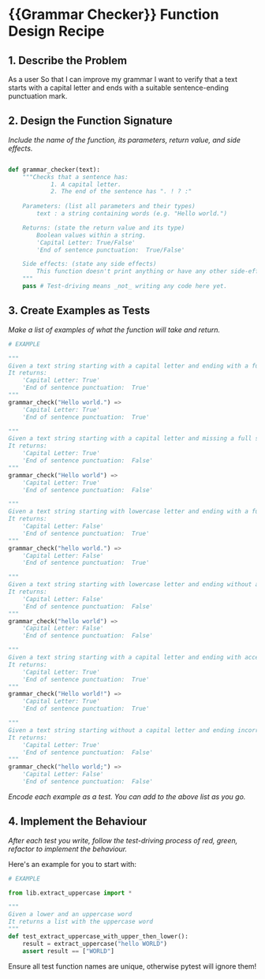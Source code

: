 # {{Grammar Checker}} Function Design Recipe

## 1. Describe the Problem

As a user
So that I can improve my grammar
I want to verify that a text starts with a capital letter and ends with a suitable sentence-ending punctuation mark.

## 2. Design the Function Signature

_Include the name of the function, its parameters, return value, and side effects._

```python

def grammar_checker(text):
    """Checks that a sentence has:
            1. A capital letter.
            2. The end of the sentence has ". ! ? :"
    
    Parameters: (list all parameters and their types)
        text : a string containing words (e.g. "Hello world.")

    Returns: (state the return value and its type)
        Boolean values within a string.
        'Capital Letter: True/False'
        'End of sentence punctuation:  True/False'

    Side effects: (state any side effects)
        This function doesn't print anything or have any other side-effects
    """
    pass # Test-driving means _not_ writing any code here yet.
```

## 3. Create Examples as Tests

_Make a list of examples of what the function will take and return._

```python
# EXAMPLE

"""
Given a text string starting with a capital letter and ending with a full stop
It returns:
    'Capital Letter: True'
    'End of sentence punctuation:  True'
"""
grammar_check("Hello world.") => 
    'Capital Letter: True'
    'End of sentence punctuation:  True'

"""
Given a text string starting with a capital letter and missing a full stop
It returns:
    'Capital Letter: True'
    'End of sentence punctuation:  False'
"""
grammar_check("Hello world") => 
    'Capital Letter: True'
    'End of sentence punctuation:  False'

"""
Given a text string starting with lowercase letter and ending with a full stop
It returns:
    'Capital Letter: False'
    'End of sentence punctuation:  True'
"""
grammar_check("hello world.") => 
    'Capital Letter: False'
    'End of sentence punctuation:  True'

"""
Given a text string starting with lowercase letter and ending without any punctuation.
It returns:
    'Capital Letter: False'
    'End of sentence punctuation:  False'
"""
grammar_check("hello world") => 
    'Capital Letter: False'
    'End of sentence punctuation:  False'

"""
Given a text string starting with a capital letter and ending with acceptable punctuation.
It returns:
    'Capital Letter: True'
    'End of sentence punctuation:  True'
"""
grammar_check("Hello world!") => 
    'Capital Letter: True'
    'End of sentence punctuation:  True'

"""
Given a text string starting without a capital letter and ending incorrect punctuation.
It returns:
    'Capital Letter: True'
    'End of sentence punctuation:  False'
"""
grammar_check("hello world;") => 
    'Capital Letter: False'
    'End of sentence punctuation:  False'
```

_Encode each example as a test. You can add to the above list as you go._

## 4. Implement the Behaviour

_After each test you write, follow the test-driving process of red, green, refactor to implement the behaviour._

Here's an example for you to start with:

```python
# EXAMPLE

from lib.extract_uppercase import *

"""
Given a lower and an uppercase word
It returns a list with the uppercase word
"""
def test_extract_uppercase_with_upper_then_lower():
    result = extract_uppercase("hello WORLD")
    assert result == ["WORLD"]
```

Ensure all test function names are unique, otherwise pytest will ignore them!
